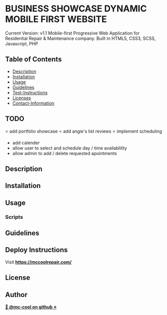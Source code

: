 # BUSINESS SHOWCASE DYNAMIC MOBILE FIRST WEBSITE
Current Version: v1.1
Mobile-first Progressive Web Application for Residential Repair & Maintenance company. 
Built in HTML5, CSS3, SCSS, Javascript, PHP

## Table of Contents

- [Description](#description)
- [Installation](#install)
- [Usage](#usage)
- [Guidelines](#guidelines)
- [Test-Instructions](#test)
- [Licenses](#license)
- [Contact-Information](#email)

## TODO
⭐ add portfolio showcase
⭐ add angie's list reviews
⭐ implement scheduling 
 - add calender
 - allow user to select and schedule day / time availablility
 - allow admin to add / delete requested apointments


## Description

## Installation

## Usage

### Scripts

## Guidelines

## Deploy Instructions
Visit **[ https://mccoolrepair.com/ ](https://https://mccoolrepair.com/)**

## License
## Author
**[🐉 @mc-cool on github ⭐](https://github.com/m-ccool)**


